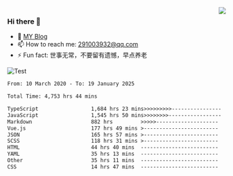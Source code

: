 <img align='right' src='https://github-readme-stats.vercel.app/api?username=niaogege&show_icons=true&theme=radical'/>

### Hi there 👋

- 🌱 [MY Blog](https://bythewayer.com/)
- 📫 How to reach me: 291003932@qq.com
- ⚡ Fun fact:  世事无常，不要留有遗憾，早点养老

![Test](https://github-readme-stats.vercel.app/api/top-langs/?username=niaogege&layout=compact)

<!--START_SECTION:waka-->

```txt
From: 10 March 2020 - To: 19 January 2025

Total Time: 4,753 hrs 44 mins

TypeScript                 1,684 hrs 23 mins>>>>>>>>>----------------   35.43 %
JavaScript                 1,545 hrs 50 mins>>>>>>>>-----------------   32.52 %
Markdown                   882 hrs         >>>>>--------------------   18.55 %
Vue.js                     177 hrs 49 mins >------------------------   03.74 %
JSON                       165 hrs 57 mins >------------------------   03.49 %
SCSS                       118 hrs 31 mins >------------------------   02.49 %
HTML                       44 hrs 40 mins  -------------------------   00.94 %
YAML                       35 hrs 13 mins  -------------------------   00.74 %
Other                      35 hrs 11 mins  -------------------------   00.74 %
CSS                        14 hrs 47 mins  -------------------------   00.31 %
```

<!--END_SECTION:waka-->
